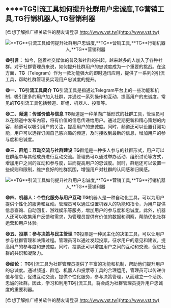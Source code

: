 ## ****TG**引流工具如何提升社群用户忠诚度,**TG**营销工具,**TG**行销机器人,**TG**营销利器**

[😍想了解推广相关软件的朋友请登录 http://www.vst.tw](http://www.vst.tw)

 <center><img src="https://vst.tw/MP4/tuiguang/png/3.png" alt="**TG**引流工具如何提升社群用户忠诚度,**TG**营销工具,**TG**行销机器人,**TG**营销利器"></center>

**😄引言：**
如今，随着社交媒体的普及和社群的兴起，越来越多的人加入了各种社群。对于社群管理员来说，如何提升社群用户的忠诚度成为一个重要的挑战。在这方面，**TG**（Telegram）作为一款功能强大的即时通讯应用，提供了一系列的引流工具，帮助社群管理员实现用户忠诚度的提升。

**😄一、**TG**引流工具简介**
**TG**引流工具是指通过Telegram平台上的一些功能和机制，吸引更多的用户加入社群，并通过一系列操作和互动，提高用户的忠诚度。常见的**TG**引流工具包括频道、群组、机器人、投票等。

**😄二、频道：传递价值与信息**
**TG**频道是一种单向广播形式的社群工具，管理员可以在频道中发布内容，将有价值的信息传递给用户。通过定期更新和精心策划的内容，频道可以吸引用户的关注，提高用户的忠诚度。同时，频道还可以设置订阅功能，用户可以选择订阅自己感兴趣的频道，及时接收到最新的信息，增加用户的参与度和忠诚度。

**😄三、群组：互动交流与社群建设**
**TG**群组是一种多人参与的社群形式，用户可以在群组中与其他成员进行互动交流。管理员可以通过举办活动、组织讨论等方式，增加用户之间的互动和参与度，进而提高用户的忠诚度。同时，群组还可以设置一些规则和限制，维护良好的社群氛围，增强用户对社群的认同感和归属感。

 <center><img src="https://vst.tw/MP4/tuiguang/png/6.png" alt="**TG**引流工具如何提升社群用户忠诚度,**TG**营销工具,**TG**行销机器人,**TG**营销利器"></center>

**😄四、机器人：个性化服务与用户互动**
**TG**机器人是一种自动化工具，可以为用户提供个性化的服务和互动。管理员可以通过设置机器人的功能和指令，为用户提供信息查询、自动回复、游戏娱乐等服务，增加用户的参与度和忠诚度。此外，机器人还可以收集用户反馈和需求，为管理员提供有价值的数据和洞察，帮助优化社群运营和用户体验。

**😄五、投票：参与决策与民主管理**
**TG**投票是一种民主化的决策工具，可以让用户参与社群管理和决策过程。管理员可以通过发起投票，征求用户的意见和建议，提高用户的参与度和忠诚度。同时，投票还可以增加用户之间的互动和交流，促进社群的共识和凝聚力。

**😄结论：**
**TG**引流工具为社群管理员提供了丰富的功能和机制，帮助他们提升用户的忠诚度。通过频道、群组、机器人和投票等工具的合理运用，管理员可以传递价值与信息，促进互动交流，提供个性化服务，参与决策管理，从而建立一个活跃、忠诚的社群。因此，学习和利用**TG**引流工具，将会成为社群管理员提升用户忠诚度的重要利器。

[😍想了解推广相关软件的朋友请登录 http://www.vst.tw](http://www.vst.tw)



